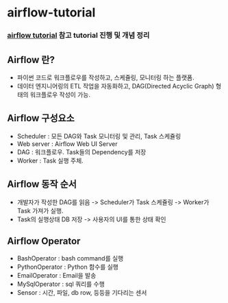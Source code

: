 # airflow-tutorial
### [airflow tutorial](https://airflow.apache.org/tutorial.html) 참고 tutorial 진행 및 개념 정리

## Airflow 란?
- 파이썬 코드로 워크플로우를 작성하고, 스케쥴링, 모니터링 하는 플랫폼. 
- 데이터 엔지니어링의 ETL 작업을 자동화하고, DAG(Directed Acyclic Graph) 형태의 워크플로우 작성이 가능.

## Airflow 구성요소
- Scheduler : 모든 DAG와 Task 모니터링 및 관리, Task 스케쥴링
- Web server : Airflow Web UI Server
- DAG : 워크플로우. Task들의 Dependency를 저장
- Worker : Task 실행 주체. 

## Airflow 동작 순서
- 개발자가 작성한 DAG를 읽음 -> Scheduler가 Task 스케쥴링 -> Worker가 Task 가져가 실행.
- Task의 실행상태 DB 저장 -> 사용자의 UI를 통한 상태 확인

## Airflow Operator
 - BashOperator : bash command를 실행
 - PythonOperator : Python 함수를 실행
 - EmailOperator : Email을 발송
 - MySqlOperator : sql 쿼리를 수행
 - Sensor : 시간, 파일, db row, 등등을 기다리는 센서